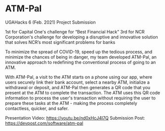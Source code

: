 # ATM-Pal
UGAHacks 6 (Feb. 2021) Project Submission

1st for Capital One's challenge for “Best Financial Hack”
3rd for NCR Corporation's challenge for developing a disruptive and innovative solution that solves NCR’s most significant problems for banks

To minimize the spread of COVID-19, speed up the tedious process, and minimize the chances of being in danger, my team developed ATM-Pal, an innovative approach to redefining the conventional process of going to an ATM.

With ATM-Pal, a visit to the ATM starts on a phone using our app, where users securely link their bank account, select a nearby ATM, initialize a withdrawal or deposit, and ATM-Pal then generates a QR code that you present at the ATM to complete the transaction. The ATM uses this QR code information to process the user's transaction without requiring the user to prepare these tasks at the ATM - making the process completely contactless, quicker, and safer. 

Presentation Video: https://youtu.be/nd0xHcJ4I7Q
Submission Post: https://devpost.com/software/atm-pal
